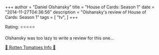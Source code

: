 +++
author = "Daniel Olshansky"
title = "House of Cards: Season 1"
date = "2014-11-27T04:36:56"
description = "Olshansky's review of House of Cards: Season 1"
tags = [
    "tv",
]
+++

Rating: ⭐⭐⭐⭐⭐

Olshansky was too lazy to write a review for this one...

[🍅 Rotten Tomatoes Info 🍅](https://www.rottentomatoes.com//tv/house-of-cards/s01)